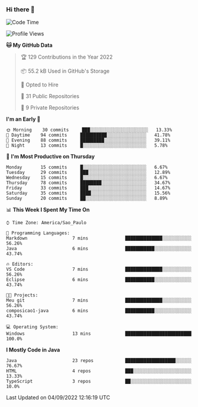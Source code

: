 ### Hi there 👋

<!--
**Marthiins/Marthiins** is a ✨ _special_ ✨ repository because its `README.md` (this file) appears on your GitHub profile.

Here are some ideas to get you started:

- 🔭 I’m currently working on ...
- 🌱 I’m currently learning ...
- 👯 I’m looking to collaborate on ...
- 🤔 I’m looking for help with ...
- 💬 Ask me about ...
- 📫 How to reach me: ...
- 😄 Pronouns: ...
- ⚡ Fun fact: ...
-->

<!-- <img src="" height="400em"> -- >

<!--START_SECTION:waka-->
![Code Time](http://img.shields.io/badge/Code%20Time-14%20mins-blue)

![Profile Views](http://img.shields.io/badge/Profile%20Views-45-blue)

**🐱 My GitHub Data** 

> 🏆 129 Contributions in the Year 2022
 > 
> 📦 55.2 kB Used in GitHub's Storage 
 > 
> 💼 Opted to Hire
 > 
> 📜 31 Public Repositories 
 > 
> 🔑 9 Private Repositories  
 > 
**I'm an Early 🐤** 

```text
🌞 Morning    30 commits     ███░░░░░░░░░░░░░░░░░░░░░░   13.33% 
🌇 Daytime    94 commits     ██████████░░░░░░░░░░░░░░░   41.78% 
🌃 Evening    88 commits     █████████░░░░░░░░░░░░░░░░   39.11% 
🌙 Night      13 commits     █░░░░░░░░░░░░░░░░░░░░░░░░   5.78%

```
📅 **I'm Most Productive on Thursday** 

```text
Monday       15 commits     █░░░░░░░░░░░░░░░░░░░░░░░░   6.67% 
Tuesday      29 commits     ███░░░░░░░░░░░░░░░░░░░░░░   12.89% 
Wednesday    15 commits     █░░░░░░░░░░░░░░░░░░░░░░░░   6.67% 
Thursday     78 commits     ████████░░░░░░░░░░░░░░░░░   34.67% 
Friday       33 commits     ███░░░░░░░░░░░░░░░░░░░░░░   14.67% 
Saturday     35 commits     ████░░░░░░░░░░░░░░░░░░░░░   15.56% 
Sunday       20 commits     ██░░░░░░░░░░░░░░░░░░░░░░░   8.89%

```


📊 **This Week I Spent My Time On** 

```text
⌚︎ Time Zone: America/Sao_Paulo

💬 Programming Languages: 
Markdown                 7 mins              ██████████████░░░░░░░░░░░   56.26% 
Java                     6 mins              ███████████░░░░░░░░░░░░░░   43.74%

🔥 Editors: 
VS Code                  7 mins              ██████████████░░░░░░░░░░░   56.26% 
Eclipse                  6 mins              ███████████░░░░░░░░░░░░░░   43.74%

🐱‍💻 Projects: 
Meu git                  7 mins              ██████████████░░░░░░░░░░░   56.26% 
composicao1-java         6 mins              ███████████░░░░░░░░░░░░░░   43.74%

💻 Operating System: 
Windows                  13 mins             █████████████████████████   100.0%

```

**I Mostly Code in Java** 

```text
Java                     23 repos            ███████████████████░░░░░░   76.67% 
HTML                     4 repos             ███░░░░░░░░░░░░░░░░░░░░░░   13.33% 
TypeScript               3 repos             ██░░░░░░░░░░░░░░░░░░░░░░░   10.0%

```



 Last Updated on 04/09/2022 12:16:19 UTC
<!--END_SECTION:waka-->

